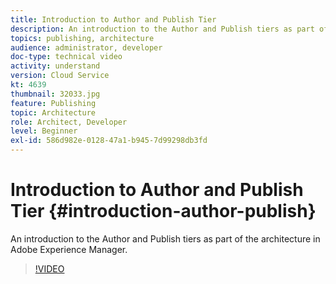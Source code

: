 ```yaml
---
title: Introduction to Author and Publish Tier
description: An introduction to the Author and Publish tiers as part of the architecture in Adobe Experience Manager.
topics: publishing, architecture
audience: administrator, developer
doc-type: technical video
activity: understand
version: Cloud Service
kt: 4639
thumbnail: 32033.jpg
feature: Publishing
topic: Architecture
role: Architect, Developer
level: Beginner
exl-id: 586d982e-0128-47a1-b945-7d99298db3fd
---
```

# Introduction to Author and Publish Tier {#introduction-author-publish}

An introduction to the Author and Publish tiers as part of the architecture in Adobe Experience Manager.

>[!VIDEO](https://video.tv.adobe.com/v/32033/?quality=12&learn=on)
